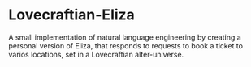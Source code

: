 # Lovecraftian-Eliza
A small implementation of natural language engineering by creating a personal version of Eliza, that responds to requests to book a ticket to varios locations, set in a Lovecraftian alter-universe.
